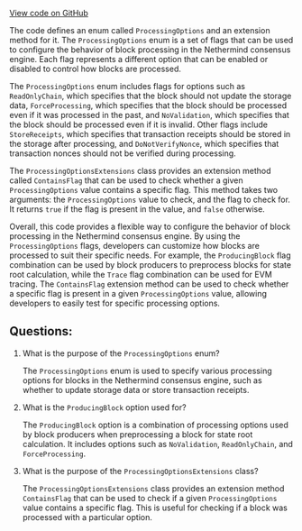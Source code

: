 [View code on GitHub](https://github.com/nethermindeth/nethermind/Nethermind.Consensus/Processing/ProcessingOptions.cs)

The code defines an enum called `ProcessingOptions` and an extension method for it. The `ProcessingOptions` enum is a set of flags that can be used to configure the behavior of block processing in the Nethermind consensus engine. Each flag represents a different option that can be enabled or disabled to control how blocks are processed.

The `ProcessingOptions` enum includes flags for options such as `ReadOnlyChain`, which specifies that the block should not update the storage data, `ForceProcessing`, which specifies that the block should be processed even if it was processed in the past, and `NoValidation`, which specifies that the block should be processed even if it is invalid. Other flags include `StoreReceipts`, which specifies that transaction receipts should be stored in the storage after processing, and `DoNotVerifyNonce`, which specifies that transaction nonces should not be verified during processing.

The `ProcessingOptionsExtensions` class provides an extension method called `ContainsFlag` that can be used to check whether a given `ProcessingOptions` value contains a specific flag. This method takes two arguments: the `ProcessingOptions` value to check, and the flag to check for. It returns `true` if the flag is present in the value, and `false` otherwise.

Overall, this code provides a flexible way to configure the behavior of block processing in the Nethermind consensus engine. By using the `ProcessingOptions` flags, developers can customize how blocks are processed to suit their specific needs. For example, the `ProducingBlock` flag combination can be used by block producers to preprocess blocks for state root calculation, while the `Trace` flag combination can be used for EVM tracing. The `ContainsFlag` extension method can be used to check whether a specific flag is present in a given `ProcessingOptions` value, allowing developers to easily test for specific processing options.
## Questions: 
 1. What is the purpose of the `ProcessingOptions` enum?
    
    The `ProcessingOptions` enum is used to specify various processing options for blocks in the Nethermind consensus engine, such as whether to update storage data or store transaction receipts.

2. What is the `ProducingBlock` option used for?
    
    The `ProducingBlock` option is a combination of processing options used by block producers when preprocessing a block for state root calculation. It includes options such as `NoValidation`, `ReadOnlyChain`, and `ForceProcessing`.

3. What is the purpose of the `ProcessingOptionsExtensions` class?
    
    The `ProcessingOptionsExtensions` class provides an extension method `ContainsFlag` that can be used to check if a given `ProcessingOptions` value contains a specific flag. This is useful for checking if a block was processed with a particular option.